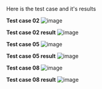 Here is the test case and it's results

**Test case 02**
![image](https://github.com/Kulshanperera/Playwright_Project/assets/47887463/2b3a115c-07fd-4131-99a0-63ed0e7df347)

**Test case 02 result**
![image](https://github.com/Kulshanperera/Playwright_Project/assets/47887463/d459774b-b69b-4c88-a830-5dcc38317cd9)


**Test case 05** 
![image](https://github.com/Kulshanperera/Playwright_Project/assets/47887463/628ba2e9-e203-4a3b-9a82-4e2b70d440ee)

**Test case 05 result**
![image](https://github.com/Kulshanperera/Playwright_Project/assets/47887463/fba9f6a4-ac6d-45af-964e-f7235fed2188)

**Test case 08**
![image](https://github.com/Kulshanperera/Playwright_Project/assets/47887463/36adccdb-5d6e-4ccc-a150-c30d6c65a53d)

**Test case 08 result**
![image](https://github.com/Kulshanperera/Playwright_Project/assets/47887463/b47cf859-b632-41c3-8405-e5f23f33ed4a)


